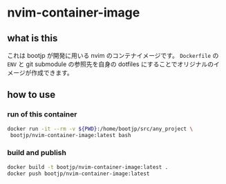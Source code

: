 # nvim-container-image

## what is this

これは bootjp が開発に用いる nvim のコンテナイメージです。
`Dockerfile` の `ENV` と git submodule の参照先を自身の dotfiles にすることでオリジナルのイメージが作成できます。

## how to use

### run of this container

```bash
docker run -it --rm -v ${PWD}:/home/bootjp/src/any_project \
 bootjp/nvim-container-image:latest bash
```

### build and publish

```bash
docker build -t bootjp/nvim-container-image:latest .
docker push bootjp/nvim-container-image:latest
```
